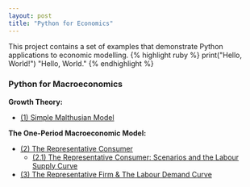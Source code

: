 ```yaml
---
layout: post
title: "Python for Economics"
---
```

This project contains a set of examples that demonstrate Python applications to economic modelling. 
{% highlight ruby %}
print("Hello, World!")
  "Hello, World."
{% endhighlight %}

### Python for Macroeconomics
**Growth Theory:**
- [(1) Simple Malthusian Model](https://github.com/lj-valencia/Python-for-Economics/blob/master/Malthusian%20Model.ipynb)

**The One-Period Macroeconomic Model:**
- [(2) The Representative Consumer](https://github.com/lj-valencia/Python-for-Economics/blob/master/One-Period%20Macroeconomic%20Model%20-%20The%20Representative%20Consumer.ipynb)
  - [(2.1) The Representative Consumer: Scenarios and the Labour Supply Curve](https://github.com/lj-valencia/Python-for-Economics/blob/master/One-Period%20Macroeconomic%20Model%20-%20Scenarios%20and%20Labour%20Supply%20Curve.ipynb)
- [(3) The Representative Firm & The Labour Demand Curve](https://github.com/lj-valencia/Python-for-Economics/blob/master/One-Period%20Macroeconomic%20Model%20-%20The%20Representative%20Firm.ipynb)
